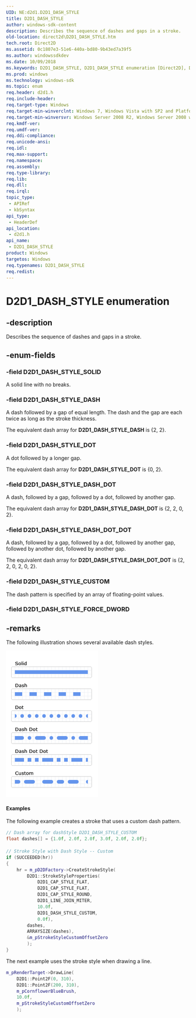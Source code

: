 ```yaml
---
UID: NE:d2d1.D2D1_DASH_STYLE
title: D2D1_DASH_STYLE
author: windows-sdk-content
description: Describes the sequence of dashes and gaps in a stroke.
old-location: direct2d\D2D1_DASH_STYLE.htm
tech.root: Direct2D
ms.assetid: 0c1807e3-51e6-440a-bd80-9b43ed7a39f5
ms.author: windowssdkdev
ms.date: 10/09/2018
ms.keywords: D2D1_DASH_STYLE, D2D1_DASH_STYLE enumeration [Direct2D], D2D1_DASH_STYLE_CUSTOM, D2D1_DASH_STYLE_DASH, D2D1_DASH_STYLE_DASH_DOT, D2D1_DASH_STYLE_DASH_DOT_DOT, D2D1_DASH_STYLE_DOT, D2D1_DASH_STYLE_SOLID, d2d1/D2D1_DASH_STYLE, d2d1/D2D1_DASH_STYLE_CUSTOM, d2d1/D2D1_DASH_STYLE_DASH, d2d1/D2D1_DASH_STYLE_DASH_DOT, d2d1/D2D1_DASH_STYLE_DASH_DOT_DOT, d2d1/D2D1_DASH_STYLE_DOT, d2d1/D2D1_DASH_STYLE_SOLID, direct2d.D2D1_DASH_STYLE
ms.prod: windows
ms.technology: windows-sdk
ms.topic: enum
req.header: d2d1.h
req.include-header: 
req.target-type: Windows
req.target-min-winverclnt: Windows 7, Windows Vista with SP2 and Platform Update for Windows Vista [desktop apps \| UWP apps]
req.target-min-winversvr: Windows Server 2008 R2, Windows Server 2008 with SP2 and Platform Update for Windows Server 2008 [desktop apps \| UWP apps]
req.kmdf-ver: 
req.umdf-ver: 
req.ddi-compliance: 
req.unicode-ansi: 
req.idl: 
req.max-support: 
req.namespace: 
req.assembly: 
req.type-library: 
req.lib: 
req.dll: 
req.irql: 
topic_type:
 - APIRef
 - kbSyntax
api_type:
 - HeaderDef
api_location:
 - d2d1.h
api_name:
 - D2D1_DASH_STYLE
product: Windows
targetos: Windows
req.typenames: D2D1_DASH_STYLE
req.redist: 
---
```


# D2D1_DASH_STYLE enumeration


## -description


Describes the sequence of dashes and gaps in a stroke.


## -enum-fields




### -field D2D1_DASH_STYLE_SOLID

A solid line with no breaks.


### -field D2D1_DASH_STYLE_DASH

A dash followed by a gap of equal length. The dash and the gap are each twice as long as the stroke thickness.

The equivalent dash  array for  <b>D2D1_DASH_STYLE_DASH</b> is {2, 2}.


### -field D2D1_DASH_STYLE_DOT

A dot followed by a longer gap.

The equivalent dash  array for  <b>D2D1_DASH_STYLE_DOT</b> is {0, 2}.


### -field D2D1_DASH_STYLE_DASH_DOT

A dash, followed by a gap, followed by a dot, followed by another gap.

The equivalent dash array for  <b>D2D1_DASH_STYLE_DASH_DOT</b> is {2, 2, 0, 2}.


### -field D2D1_DASH_STYLE_DASH_DOT_DOT

A dash, followed by a gap, followed by a dot, followed by another gap, followed by another dot, followed by another gap.

The equivalent dash array for  <b>D2D1_DASH_STYLE_DASH_DOT_DOT</b> is {2, 2, 0, 2, 0, 2}.


### -field D2D1_DASH_STYLE_CUSTOM

The dash pattern is specified by an array of floating-point values.


### -field D2D1_DASH_STYLE_FORCE_DWORD




## -remarks



The following illustration shows several available dash styles. 
      

<img alt="Illustration of available dash styles" src="./images/StrokeStyle_DashStyle.png"/>

#### Examples

The following example creates a stroke that uses a custom dash pattern.
        
        


```cpp
// Dash array for dashStyle D2D1_DASH_STYLE_CUSTOM
float dashes[] = {1.0f, 2.0f, 2.0f, 3.0f, 2.0f, 2.0f};

// Stroke Style with Dash Style -- Custom
if (SUCCEEDED(hr))
{
    hr = m_pD2DFactory->CreateStrokeStyle(
        D2D1::StrokeStyleProperties(
            D2D1_CAP_STYLE_FLAT,
            D2D1_CAP_STYLE_FLAT,
            D2D1_CAP_STYLE_ROUND,
            D2D1_LINE_JOIN_MITER,
            10.0f,
            D2D1_DASH_STYLE_CUSTOM,
            0.0f),
        dashes,
        ARRAYSIZE(dashes),
        &m_pStrokeStyleCustomOffsetZero
        );
}

```


The next example uses the stroke style when drawing a line.


```cpp
m_pRenderTarget->DrawLine(
    D2D1::Point2F(0, 310),
    D2D1::Point2F(200, 310),
    m_pCornflowerBlueBrush,
    10.0f,
    m_pStrokeStyleCustomOffsetZero
    );

```




